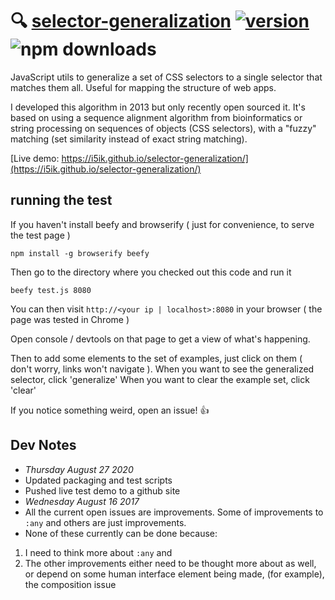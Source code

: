 # :mag: [selector-generalization](https://github.com/crislin2046/selector-generalization) [![version](https://img.shields.io/npm/v/selector-generalization.svg?label=&color=0080FF)](https://github.com/crislin2046/selector-generalization/releases/latest) ![npm downloads](https://img.shields.io/npm/dt/selector-generalization)

JavaScript utils to generalize a set of CSS selectors to a single selector that matches them all. Useful for mapping the structure of web apps. 

I developed this algorithm in 2013 but only recently open sourced it. It's based on using a sequence alignment algorithm from bioinformatics or string processing on sequences of objects (CSS selectors), with a "fuzzy" matching (set similarity instead of exact string matching).

[Live demo: https://i5ik.github.io/selector-generalization/](https://i5ik.github.io/selector-generalization/)

## running the test

If you haven't install beefy and browserify ( just for convenience, to serve the test page )

`npm install -g browserify beefy`

Then go to the directory where you checked out this code and run it

`beefy test.js 8080`

You can then visit `http://<your ip | localhost>:8080` in your browser ( the page was tested in Chrome )

Open console / devtools on that page to get a view of what's happening. 

Then to add some elements to the set of examples, just click on them ( don't worry, links won't navigate ). 
When you want to see the generalized selector, click 'generalize'
When you want to clear the example set, click 'clear'

If you notice something weird, open an issue! :thumbsup: 

## Dev Notes

- *Thursday August 27 2020* 
 - Updated packaging and test scripts
 - Pushed live test demo to a github site
- *Wednesday August 16 2017*
 - All the current open issues are improvements. Some of improvements to `:any` and others are just improvements.
 - None of these currently can be done because:
  1. I need to think more about `:any` and
  2. The other improvements either need to be thought more about as well, or depend on some human interface element being made,
  (for example), the composition issue
